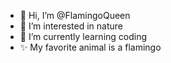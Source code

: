 - 👋 Hi, I’m @FlamingoQueen
- 🌸 I’m interested in nature
- 🌱 I’m currently learning coding
- ✨ My favorite animal is a flamingo

<!---
FlamingoQueen/FlamingoQueen is a ✨ special ✨ repository because its `README.md` (this file) appears on your GitHub profile.
You can click the Preview link to take a look at your changes.
--->
